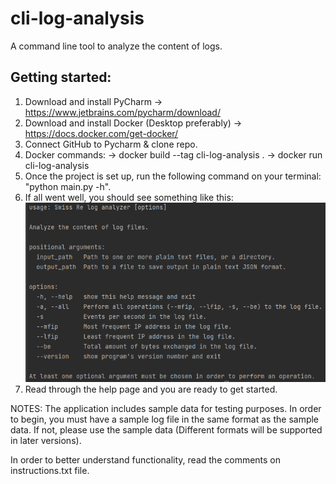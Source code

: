 # cli-log-analysis
 A command line tool to analyze the content of logs.

## Getting started:

1. Download and install PyCharm -> https://www.jetbrains.com/pycharm/download/
2. Download and install Docker (Desktop preferably) -> https://docs.docker.com/get-docker/
3. Connect GitHub to Pycharm & clone repo.
4. Docker commands:
    -> docker build --tag cli-log-analysis .
    -> docker run cli-log-analysis
5. Once the project is set up, run the following command on your terminal: "python main.py -h".
6. If all went well, you should see something like this:
![help](https://github.com/ugueto/cli-log-analysis/blob/master/help.png?)
7. Read through the help page and you are ready to get started.

NOTES: 
The application includes sample data for testing purposes.
In order to begin, you must have a sample log file in the same format as the sample data. If not, please use the sample data (Different formats will be supported in later versions).


In order to better understand functionality, read the comments on instructions.txt file.